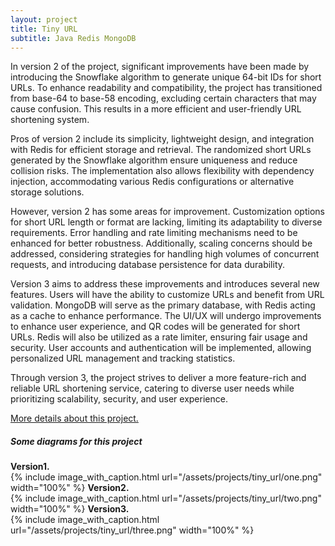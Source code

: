 ```yaml
---
layout: project
title: Tiny URL
subtitle: Java Redis MongoDB
---
```


In version 2 of the project, significant improvements have been made by introducing the Snowflake algorithm to generate unique 64-bit IDs for short URLs. To enhance readability and compatibility, the project has transitioned from base-64 to base-58 encoding, excluding certain characters that may cause confusion. This results in a more efficient and user-friendly URL shortening system.

Pros of version 2 include its simplicity, lightweight design, and integration with Redis for efficient storage and retrieval. The randomized short URLs generated by the Snowflake algorithm ensure uniqueness and reduce collision risks. The implementation also allows flexibility with dependency injection, accommodating various Redis configurations or alternative storage solutions.

However, version 2 has some areas for improvement. Customization options for short URL length or format are lacking, limiting its adaptability to diverse requirements. Error handling and rate limiting mechanisms need to be enhanced for better robustness. Additionally, scaling concerns should be addressed, considering strategies for handling high volumes of concurrent requests, and introducing database persistence for data durability.

Version 3 aims to address these improvements and introduces several new features. Users will have the ability to customize URLs and benefit from URL validation. MongoDB will serve as the primary database, with Redis acting as a cache to enhance performance. The UI/UX will undergo improvements to enhance user experience, and QR codes will be generated for short URLs. Redis will also be utilized as a rate limiter, ensuring fair usage and security. User accounts and authentication will be implemented, allowing personalized URL management and tracking statistics.

Through version 3, the project strives to deliver a more feature-rich and reliable URL shortening service, catering to diverse user needs while prioritizing scalability, security, and user experience.

<a href="https://github.com/oliverXS/url-shortener" target="_blank">More details about this project.</a>

##### Some diagrams for this project

**Version1.** <br/>
{%
	include image_with_caption.html
	url="/assets/projects/tiny_url/one.png"
	width="100%"
%}
**Version2.** <br/>
{%
	include image_with_caption.html
	url="/assets/projects/tiny_url/two.png"
	width="100%"
%}
**Version3.** <br/>
{%
	include image_with_caption.html
	url="/assets/projects/tiny_url/three.png"
	width="100%"
%}
